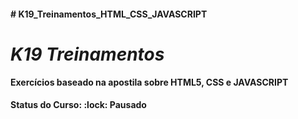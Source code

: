 <h4># K19_Treinamentos_HTML_CSS_JAVASCRIPT<h4>

<h1><i>K19 Treinamentos</i></h1>

<strong>Exercícios baseado na apostila sobre HTML5, CSS e JAVASCRIPT</strong>

<h4><b>Status do Curso:</b> :lock: Pausado</h4>
